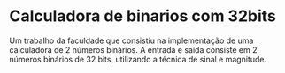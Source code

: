 # Calculadora de binarios com 32bits
Um trabalho da faculdade que consistiu na implementação de uma calculadora de 2 números binários. A entrada e saída consiste em 2 números binários de 32 bits, utilizando a técnica de sinal e magnitude.
